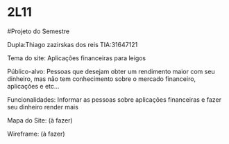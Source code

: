 # 2L11

#Projeto do Semestre

Dupla:Thiago zazirskas dos reis TIA:31647121

Tema do site: Aplicações financeiras para leigos

Público-alvo: Pessoas que desejam obter um rendimento maior com seu dinheiro, mas não tem conhecimento sobre o mercado financeiro, aplicações e etc...

Funcionalidades: Informar as pessoas sobre aplicações financeiras e fazer seu dinheiro render mais

Mapa do Site: (à fazer)

Wireframe: (à fazer)
